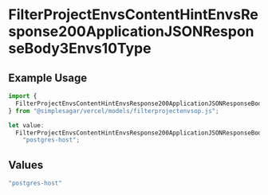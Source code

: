 # FilterProjectEnvsContentHintEnvsResponse200ApplicationJSONResponseBody3Envs10Type

## Example Usage

```typescript
import {
  FilterProjectEnvsContentHintEnvsResponse200ApplicationJSONResponseBody3Envs10Type,
} from "@simplesagar/vercel/models/filterprojectenvsop.js";

let value:
  FilterProjectEnvsContentHintEnvsResponse200ApplicationJSONResponseBody3Envs10Type =
    "postgres-host";
```

## Values

```typescript
"postgres-host"
```